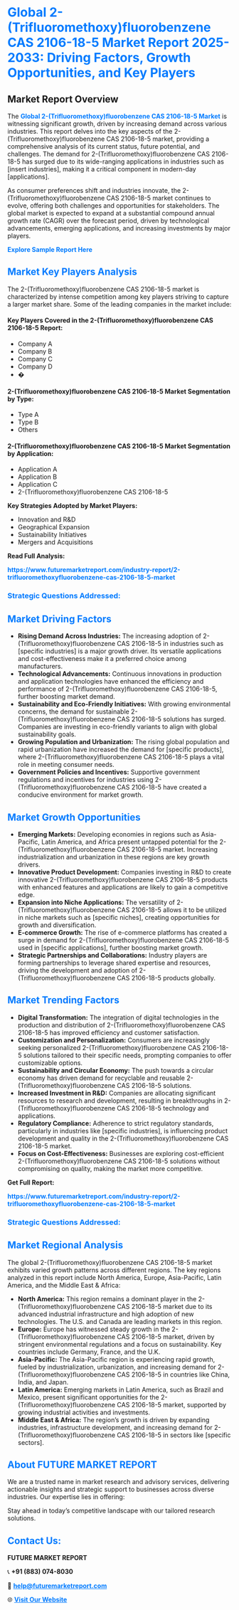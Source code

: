 <h1 style="color: #007BFF;">Global 2-(Trifluoromethoxy)fluorobenzene CAS 2106-18-5 Market Report 2025-2033: Driving Factors, Growth Opportunities, and Key Players</h1>

<section id="overview">
<h2>Market Report Overview</h2>
<p>The <a href="https://www.futuremarketreport.com/industry-report/2-trifluoromethoxyfluorobenzene-cas-2106-18-5-market" style="color: #007BFF; text-decoration: none;"><strong>Global 2-(Trifluoromethoxy)fluorobenzene CAS 2106-18-5 Market</strong></a> is witnessing significant growth, driven by increasing demand across various industries. This report delves into the key aspects of the 2-(Trifluoromethoxy)fluorobenzene CAS 2106-18-5 market, providing a comprehensive analysis of its current status, future potential, and challenges. The demand for 2-(Trifluoromethoxy)fluorobenzene CAS 2106-18-5 has surged due to its wide-ranging applications in industries such as [insert industries], making it a critical component in modern-day [applications].</p>
<p>As consumer preferences shift and industries innovate, the 2-(Trifluoromethoxy)fluorobenzene CAS 2106-18-5 market continues to evolve, offering both challenges and opportunities for stakeholders. The global market is expected to expand at a substantial compound annual growth rate (CAGR) over the forecast period, driven by technological advancements, emerging applications, and increasing investments by major players.</p>
</section>

<section id="overview">
<p><a href="https://www.futuremarketreport.com/request-sample/reportId=119262" style="color: #007BFF; text-decoration: none;"><strong>Explore Sample Report Here</strong></a></p>
</section>

<section id="key-players">
<h2 style="color: #007BFF;">Market Key Players Analysis</h2>
<p>The 2-(Trifluoromethoxy)fluorobenzene CAS 2106-18-5 market is characterized by intense competition among key players striving to capture a larger market share. Some of the leading companies in the market include:</p>
<h4>Key Players Covered in the 2-(Trifluoromethoxy)fluorobenzene CAS 2106-18-5 Report:</h4>
<ul><li>Company A</li><li>Company B</li><li>Company C</li><li>Company D</li><li>�</li></ul>
<h4>2-(Trifluoromethoxy)fluorobenzene CAS 2106-18-5 Market Segmentation by Type:</h4>
<ul><li>Type A</li><li>Type B</li><li>Others</li></ul>

<h4>2-(Trifluoromethoxy)fluorobenzene CAS 2106-18-5 Market Segmentation by Application:</h4>
<ul><li>Application A</li><li>Application B</li><li>Application C</li><li>2-(Trifluoromethoxy)fluorobenzene CAS 2106-18-5</li></ul>
<p><strong>Key Strategies Adopted by Market Players:</strong></p>
<ul>
<li>Innovation and R&D</li>
<li>Geographical Expansion</li>
<li>Sustainability Initiatives</li>
<li>Mergers and Acquisitions</li>
</ul>
</section>

<section>
<p><strong>Read Full Analysis: </strong></p><a href="https://www.futuremarketreport.com/industry-report/2-trifluoromethoxyfluorobenzene-cas-2106-18-5-market" style="color: #007BFF; text-decoration: none;"><strong>https://www.futuremarketreport.com/industry-report/2-trifluoromethoxyfluorobenzene-cas-2106-18-5-market</strong></a>
<h3 style="color: #007BFF;">Strategic Questions Addressed:</h3>
</section>

<section id="driving-factors">
<h2 style="color: #007BFF;">Market Driving Factors</h2>
<ul>
<li><strong>Rising Demand Across Industries:</strong> The increasing adoption of 2-(Trifluoromethoxy)fluorobenzene CAS 2106-18-5 in industries such as [specific industries] is a major growth driver. Its versatile applications and cost-effectiveness make it a preferred choice among manufacturers.</li>
<li><strong>Technological Advancements:</strong> Continuous innovations in production and application technologies have enhanced the efficiency and performance of 2-(Trifluoromethoxy)fluorobenzene CAS 2106-18-5, further boosting market demand.</li>
<li><strong>Sustainability and Eco-Friendly Initiatives:</strong> With growing environmental concerns, the demand for sustainable 2-(Trifluoromethoxy)fluorobenzene CAS 2106-18-5 solutions has surged. Companies are investing in eco-friendly variants to align with global sustainability goals.</li>
<li><strong>Growing Population and Urbanization:</strong> The rising global population and rapid urbanization have increased the demand for [specific products], where 2-(Trifluoromethoxy)fluorobenzene CAS 2106-18-5 plays a vital role in meeting consumer needs.</li>
<li><strong>Government Policies and Incentives:</strong> Supportive government regulations and incentives for industries using 2-(Trifluoromethoxy)fluorobenzene CAS 2106-18-5 have created a conducive environment for market growth.</li>
</ul>
</section>

<section id="growth-opportunities">
<h2 style="color: #007BFF;">Market Growth Opportunities</h2>
<ul>
<li><strong>Emerging Markets:</strong> Developing economies in regions such as Asia-Pacific, Latin America, and Africa present untapped potential for the 2-(Trifluoromethoxy)fluorobenzene CAS 2106-18-5 market. Increasing industrialization and urbanization in these regions are key growth drivers.</li>
<li><strong>Innovative Product Development:</strong> Companies investing in R&D to create innovative 2-(Trifluoromethoxy)fluorobenzene CAS 2106-18-5 products with enhanced features and applications are likely to gain a competitive edge.</li>
<li><strong>Expansion into Niche Applications:</strong> The versatility of 2-(Trifluoromethoxy)fluorobenzene CAS 2106-18-5 allows it to be utilized in niche markets such as [specific niches], creating opportunities for growth and diversification.</li>
<li><strong>E-commerce Growth:</strong> The rise of e-commerce platforms has created a surge in demand for 2-(Trifluoromethoxy)fluorobenzene CAS 2106-18-5 used in [specific applications], further boosting market growth.</li>
<li><strong>Strategic Partnerships and Collaborations:</strong> Industry players are forming partnerships to leverage shared expertise and resources, driving the development and adoption of 2-(Trifluoromethoxy)fluorobenzene CAS 2106-18-5 products globally.</li>
</ul>
</section>

<section id="trending-factors">
<h2 style="color: #007BFF;">Market Trending Factors</h2>
<ul>
<li><strong>Digital Transformation:</strong> The integration of digital technologies in the production and distribution of 2-(Trifluoromethoxy)fluorobenzene CAS 2106-18-5 has improved efficiency and customer satisfaction.</li>
<li><strong>Customization and Personalization:</strong> Consumers are increasingly seeking personalized 2-(Trifluoromethoxy)fluorobenzene CAS 2106-18-5 solutions tailored to their specific needs, prompting companies to offer customizable options.</li>
<li><strong>Sustainability and Circular Economy:</strong> The push towards a circular economy has driven demand for recyclable and reusable 2-(Trifluoromethoxy)fluorobenzene CAS 2106-18-5 solutions.</li>
<li><strong>Increased Investment in R&D:</strong> Companies are allocating significant resources to research and development, resulting in breakthroughs in 2-(Trifluoromethoxy)fluorobenzene CAS 2106-18-5 technology and applications.</li>
<li><strong>Regulatory Compliance:</strong> Adherence to strict regulatory standards, particularly in industries like [specific industries], is influencing product development and quality in the 2-(Trifluoromethoxy)fluorobenzene CAS 2106-18-5 market.</li>
<li><strong>Focus on Cost-Effectiveness:</strong> Businesses are exploring cost-efficient 2-(Trifluoromethoxy)fluorobenzene CAS 2106-18-5 solutions without compromising on quality, making the market more competitive.</li>
</ul>
</section>

<section>
<p><strong>Get Full Report: </strong></p><a href="https://www.futuremarketreport.com/industry-report/2-trifluoromethoxyfluorobenzene-cas-2106-18-5-market" style="color: #007BFF; text-decoration: none;"><strong>https://www.futuremarketreport.com/industry-report/2-trifluoromethoxyfluorobenzene-cas-2106-18-5-market</strong></a>
<h3 style="color: #007BFF;">Strategic Questions Addressed:</h3>
</section>


<section id="regional-analysis">
<h2 style="color: #007BFF;">Market Regional Analysis</h2>
<p>The global 2-(Trifluoromethoxy)fluorobenzene CAS 2106-18-5 market exhibits varied growth patterns across different regions. The key regions analyzed in this report include North America, Europe, Asia-Pacific, Latin America, and the Middle East & Africa:</p>
<ul>
<li><strong>North America:</strong> This region remains a dominant player in the 2-(Trifluoromethoxy)fluorobenzene CAS 2106-18-5 market due to its advanced industrial infrastructure and high adoption of new technologies. The U.S. and Canada are leading markets in this region.</li>
<li><strong>Europe:</strong> Europe has witnessed steady growth in the 2-(Trifluoromethoxy)fluorobenzene CAS 2106-18-5 market, driven by stringent environmental regulations and a focus on sustainability. Key countries include Germany, France, and the U.K.</li>
<li><strong>Asia-Pacific:</strong> The Asia-Pacific region is experiencing rapid growth, fueled by industrialization, urbanization, and increasing demand for 2-(Trifluoromethoxy)fluorobenzene CAS 2106-18-5 in countries like China, India, and Japan.</li>
<li><strong>Latin America:</strong> Emerging markets in Latin America, such as Brazil and Mexico, present significant opportunities for the 2-(Trifluoromethoxy)fluorobenzene CAS 2106-18-5 market, supported by growing industrial activities and investments.</li>
<li><strong>Middle East & Africa:</strong> The region’s growth is driven by expanding industries, infrastructure development, and increasing demand for 2-(Trifluoromethoxy)fluorobenzene CAS 2106-18-5 in sectors like [specific sectors].</li>
</ul>
</section>

<footer>
<h2 style="color: #007BFF;">About FUTURE MARKET REPORT</h2>
<p>We are a trusted name in market research and advisory services, delivering actionable insights and strategic support to businesses across diverse industries. Our expertise lies in offering:</p>

<p>Stay ahead in today’s competitive landscape with our tailored research solutions.</p>

<h2 style="color: #007BFF;">Contact Us:</h2>
<p><strong>FUTURE MARKET REPORT</strong></p>
<p>📞 <strong>+91 (883) 074-8030</strong></p>
<p>📧 <strong><a href="mailto:help@futuremarketreport.com" style="color: #007BFF;">help@futuremarketreport.com</a></strong></p>
<p>🌐 <strong><a href="https://www.futuremarketreport.com/" style="color: #007BFF;">Visit Our Website</a></strong></p>
</footer>